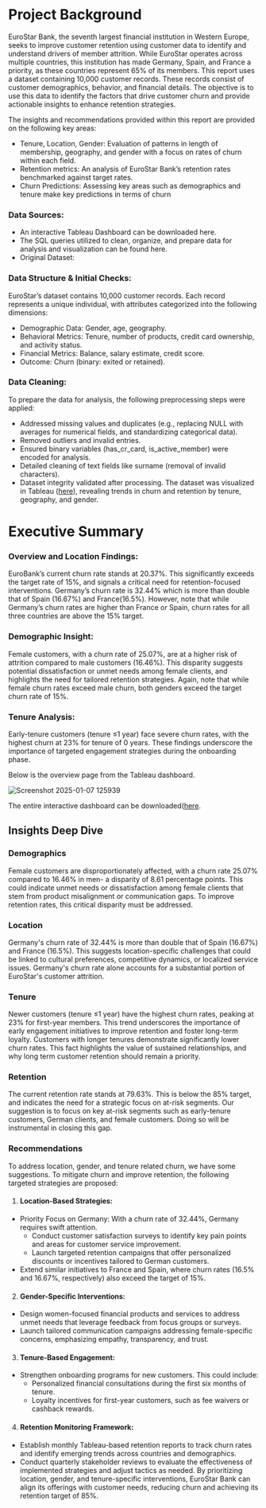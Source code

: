 # ﻿Project Background

EuroStar Bank, the seventh largest financial institution in Western Europe, seeks to improve customer retention using customer data to identify and understand drivers of member attrition. While EuroStar operates across multiple countries, this institution has made  Germany, Spain, and France a priority, as these countries represent 65% of its members. 
This report uses a dataset containing 10,000 customer records. These records consist of customer demographics, behavior, and financial details. The objective is to use this data to identify the factors that drive customer churn and provide actionable insights to enhance retention strategies.

The insights and recommendations provided within this report are provided on the following key areas:
* Tenure, Location, Gender: Evaluation of patterns in length of membership, geography, and gender with a focus on rates of churn within each field.
* Retention metrics: An analysis of EuroStar Bank’s retention rates benchmarked against target rates.
* Churn Predictions: Assessing key areas such as demographics and tenure make key predictions in terms of churn

### Data Sources:
* An interactive Tableau Dashboard can be downloaded here.
* The SQL queries utilized to clean, organize, and prepare data for analysis and visualization can be found here.
* Original Dataset:

### Data Structure & Initial Checks:
EuroStar’s dataset contains 10,000 customer records. Each record represents a unique individual, with attributes categorized into the following dimensions:
* Demographic Data: Gender, age, geography.
* Behavioral Metrics: Tenure, number of products, credit card ownership, and activity status.
* Financial Metrics: Balance, salary estimate, credit score.
* Outcome: Churn (binary: exited or retained).
  
### Data Cleaning:
To prepare the data for analysis, the following preprocessing steps were applied:
* Addressed missing values and duplicates (e.g., replacing NULL with averages for numerical fields, and standardizing categorical data).
* Removed outliers and invalid entries.
* Ensured binary variables (has_cr_card, is_active_member) were encoded for analysis.
* Detailed cleaning of text fields like surname (removal of invalid characters).
* Dataset integrity validated after processing.
The dataset was visualized in Tableau ([here](https://public.tableau.com/app/profile/joshua.kendagor/viz/BankChurn_1_v4/ChurnDashboardV2)),
revealing trends in churn and retention by tenure, geography, and gender.

# Executive Summary

### Overview and Location Findings:

EuroBank’s current churn rate stands at 20.37%. This significantly exceeds the target rate of 15%, and signals a critical need for retention-focused interventions. 
Germany’s churn rate is 32.44% which is more than double that of Spain (16.67%) and France(16.5%). However, note that while Germany’s churn rates are higher than France or Spain, churn rates for all three countries are above the 15% target.

### Demographic Insight:
Female customers, with a churn rate of 25.07%, are at a higher risk of attrition compared to male customers (16.46%). This disparity suggests potential dissatisfaction or unmet needs among female clients, and highlights the need for tailored retention strategies. Again, note that while female churn rates exceed male churn, both genders exceed the target churn rate of 15%. 

### Tenure Analysis:
Early-tenure customers (tenure ≤1 year) face severe churn rates, with the highest churn at 23% for tenure of 0 years. These findings underscore the importance of targeted engagement strategies during the onboarding phase.

Below is the overview page from the Tableau dashboard. 

![Screenshot 2025-01-07 125939](https://github.com/user-attachments/assets/74f5fffd-49b9-44fe-a25b-921509e2e225)

The entire interactive dashboard can be downloaded([here](https://public.tableau.com/app/profile/joshua.kendagor/viz/BankChurn_1_v4/ChurnDashboardV2).
  
## Insights Deep Dive
### Demographics
Female customers are disproportionately affected, with a churn rate 25.07% compared to 16.46% in men- a disparity of  8.61 percentage points. This could indicate unmet needs or dissatisfaction among female clients that stem from product misalignment or communication gaps. To improve retention rates, this critical disparity must be addressed.

### Location
Germany's churn rate of 32.44% is more than double that of Spain (16.67%) and France (16.5%). This suggests location-specific challenges that could be linked to cultural preferences, competitive dynamics, or localized service issues. Germany's churn rate alone accounts for a substantial portion of EuroStar's customer attrition.

### Tenure
Newer customers (tenure ≤1 year) have the highest churn rates, peaking at 23% for first-year members. This trend underscores the importance of early engagement initiatives to improve retention and foster long-term loyalty. Customers with longer tenures demonstrate significantly lower churn rates. This fact highlights the value of sustained relationships, and why long term customer retention should remain a priority.

### Retention
The current retention rate stands at 79.63%. This is below the 85% target, and indicates the need for a strategic focus on at-risk segments. Our suggestion is to focus on key at-risk segments such as early-tenure customers, German clients, and female customers. Doing so will be instrumental in closing this gap.

### Recommendations
To address location, gender, and tenure related churn, we have some suggestions.
To mitigate churn and improve retention, the following targeted strategies are proposed:

1. #### Location-Based Strategies:
* Priority Focus on Germany: With a churn rate of 32.44%, Germany requires swift attention.
   * Conduct customer satisfaction surveys to identify key pain points and areas for customer service improvement.
   * Launch targeted retention campaigns that offer personalized discounts or incentives tailored to German customers.
* Extend similar initiatives to France and Spain, where churn rates (16.5% and 16.67%, respectively) also exceed the target of 15%.


2. #### Gender-Specific Interventions:
* Design women-focused financial products and services to address unmet needs that leverage feedback from focus groups or surveys.
* Launch tailored communication campaigns addressing female-specific concerns, emphasizing empathy, transparency, and trust.

3. #### Tenure-Based Engagement:
* Strengthen onboarding programs for new customers. This could include:
   * Personalized financial consultations during the first six months of tenure.
   * Loyalty incentives for first-year customers, such as fee waivers or cashback rewards.
   
4. #### Retention Monitoring Framework:
* Establish monthly Tableau-based retention reports to track churn rates and identify emerging trends across countries and demographics.
* Conduct quarterly stakeholder reviews to evaluate the effectiveness of implemented strategies and adjust tactics as needed.
By prioritizing location, gender, and tenure-specific interventions, EuroStar Bank can align its offerings with customer needs, reducing churn and achieving its retention target of 85%.
